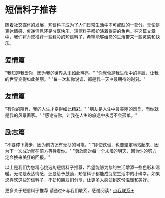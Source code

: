 # 短信料子推荐

随着社交媒体的发展，短信料子成为了人们日常生活中不可或缺的一部分。无论是表达情感，传递信息还是分享快乐，短信料子都扮演着重要的角色。在这篇文章中，我们将为您推荐一些精彩的短信料子，希望能够给您的生活带来一些灵感和快乐。

## 爱情篇

"我知道我爱你，因为我的世界从未如此明亮。"
"你就像是我生命中的星辰，让我的世界变得如此美丽。"
"每一次和你说话，都是我一天中最期待的时刻。"

## 友情篇

"有你的陪伴，我的人生才变得如此精彩。"
"朋友是人生中最美丽的风景，而你就是我的风景画家。"
"感谢有你，让我在人生的旅途中永远不会孤单。"

## 励志篇

"不要停下脚步，因为前方还有无尽的可能。"
"即使跌倒，也要坚定地站起来，因为下一次成功就在前方等待着你。"
"勇敢面对每一个未知的明天，因为你的努力定会换来美好的回报。"

以上是我们为您精心挑选的短信料子推荐，希望能够为您的生活增添一些色彩和温暖。无论是表达情感，还是给予鼓励，短信料子都能成为您生活中的小确幸。如果您喜欢这些短信料子，不妨和朋友们分享，让更多人感受到这份温暖和美好。

更多关于短信料子推荐 请通过✈与我们联系，感谢阅读！[点我联系✈](https://u.G208.com)